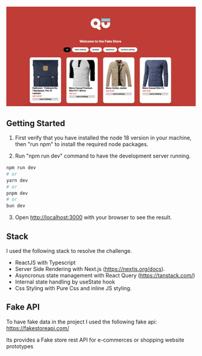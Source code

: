 ![Preview](./public/preview.png)

## Getting Started

1) First verify that you have installed the node 18 version in your machine, then "run npm" to install the required node packages.

2) Run "npm run dev" command to have the development server running. 

```bash
npm run dev
# or
yarn dev
# or
pnpm dev
# or
bun dev
```

3) Open [http://localhost:3000](http://localhost:3000) with your browser to see the result.

## Stack
I used the following stack to resolve the challenge.

- ReactJS with Typescript
- Server Side Rendering with Next.js (https://nextjs.org/docs).
- Asyncronus state management with React Query (https://tanstack.com/)
- Internal state handling by useState hook
- Css Styling with Pure Css and inline JS styling.

## Fake API
To have fake data in the project I used the following fake api:
https://fakestoreapi.com/

Its provides a Fake store rest API for e-commerces or shopping website prototypes



